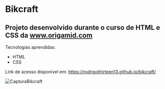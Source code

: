 # Bikcraft 

## Projeto desenvolvido durante o curso de HTML e CSS da www.origamid.com

Tecnologias aprendidas:
- HTML
- CSS

Link de acesso disponível em: https://rodrigothirteen13.github.io/bikcraft/ 




![CapturaBikcraft](https://github.com/user-attachments/assets/6ec2fa4c-aa03-4e43-a1b4-a30646870576)
